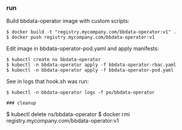 ### run

Build bbdata-operator image with custom scripts:

```
$ docker build -t "registry.mycompany.com/bbdata-operator:v1" .
$ docker push registry.mycompany.com/bbdata-operator:v1
```

Edit image in bbdata-operator-pod.yaml and apply manifests:

```
$ kubectl create ns bbdata-operator
$ kubectl -n bbdata-operator apply -f bbdata-operator-rbac.yaml
$ kubectl -n bbdata-operator apply -f bbdata-operator-pod.yaml
```

See in logs that hook.sh was run:

```
$ kubectl -n bbdata-operator logs -f po/bbdata-operator

### cleanup

```
$ kubectl delete ns/bbdata-operator
$ docker rmi registry.mycompany.com/bbdata-operator:v1
```
